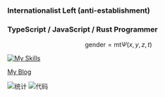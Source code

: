 ### Internationalist Left (anti-establishment)

### TypeScript / JavaScript / Rust Programmer

$$
\mathrm{gender=mt}\Psi(x,y,z,t)
$$

[![My Skills](https://skillicons.dev/icons?i=js,html,css,ts,react,vue,vite,rust,vscode,express,fediverse,materialui,fortran,arduino,cloudflare,docker,electron,emotion,git,heroku,linux,latex,md,mongodb,mysql,nodejs,nginx,ps,pr,postgres,raspberrypi,redis,redux,regex,sqlite,tailwind,workers,bash)](https://skillicons.dev)

[My Blog](https://stblog.penclub.club)

![统计](https://github-readme-stats.vercel.app/api?username=lixiang810&show_icons=true)
![代码](https://github-readme-stats.vercel.app/api/top-langs?username=lixiang810&show_icons=true)
